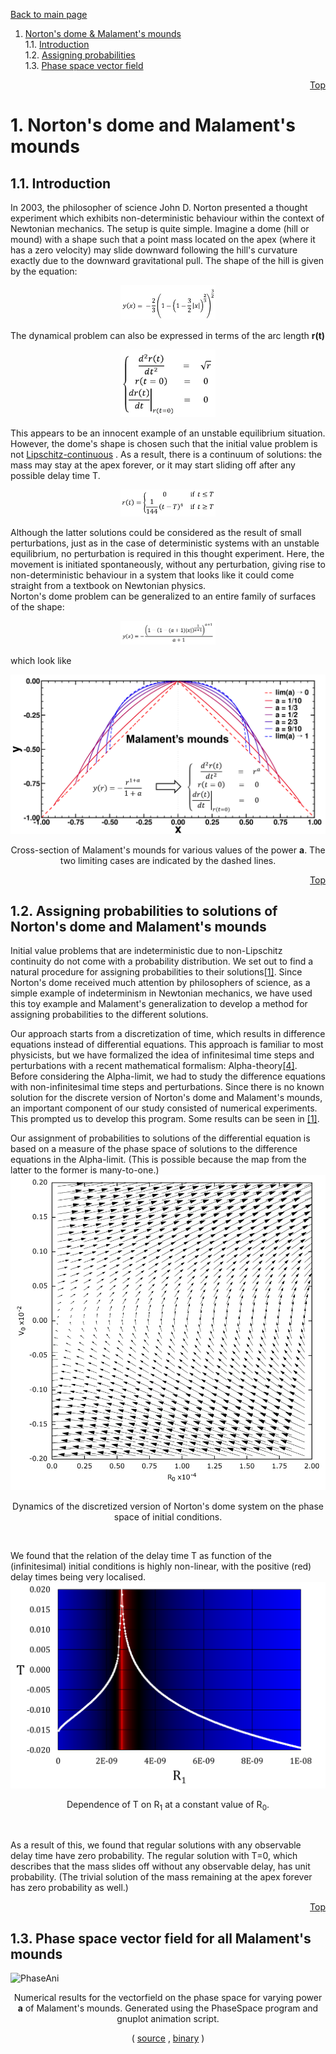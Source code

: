 <a id='Top'></a>[Back to main page](../README.md)

1. [Norton's dome & Malament's mounds](#background)<br />
    1.1. [Introduction](#background_Intro)<br />
    1.2. [Assigning probabilities](#background_Prob)<br />
    1.3. [Phase space vector field](#background_Phase)<br />

<div ALIGN="right"  > 
    
[Top](#Top)  </div>

# <a id='background'></a> 1. Norton's dome and Malament's mounds  

##  <a id='background_Intro'></a> 1.1. Introduction
In 2003, the philosopher of science John D. Norton presented a thought experiment which exhibits non-deterministic behaviour 
within the context of Newtonian mechanics. The setup is quite simple. Imagine a dome (hill or mound) with a shape such that a point 
mass located on the apex (where it has a zero velocity) may slide downward following the hill's curvature exactly due to the 
downward gravitational pull. The shape of the hill is given by the equation:
<p align="center"> <img src="../images/DomeEquation.png" width=30% height=30% /> </p>

The dynamical problem can also be expressed in terms of the arc length **r(t)**
<p align="center"><img src="../images/rProblem.png" width=30% height=30% alignment="center"/></p>

This appears to be an innocent example of an unstable equilibrium situation. However, the dome's shape is chosen such that 
the initial value problem is not 
[Lipschitz-continuous](https://en.wikipedia.org/wiki/Lipschitz_continuity)
. As a result, 
there is a continuum of solutions: the mass may stay at the apex forever, or it may start sliding off after any possible 
delay time T.<br /> 
<p align="center"><img src="../images/Solutions.png" width=30% height=30% /></p>

Although the latter solutions could be considered as the result of small perturbations, just as in the case of deterministic 
systems with an unstable equilibrium, no perturbation is required in this thought experiment. Here, the movement is initiated 
spontaneously, without any perturbation, giving rise to non-deterministic behaviour in a system that looks like it could come straight 
from a textbook on Newtonian physics.<br />
Norton's dome problem can be generalized to an entire family of surfaces of the shape:
<p align="center"><img src="../images/MalamentEquation.png" width=30% height=30% /></p>
which look like

![MalamentMounds](../images/Mounds.png)
<p align="center" width=60%>
Cross-section of Malament's mounds for various values of the power <b>a</b>. The two limiting cases are 
indicated by the dashed lines.</p>
<div ALIGN="right"  > 
    
[Top](#Top)  </div>

## <a id='background_Prob'></a> 1.2. Assigning probabilities to solutions of Norton's dome and Malament's mounds
Initial value problems that are indeterministic due to non-Lipschitz continuity do not come with a probability distribution.
We set out to find a natural procedure for assigning probabilities to their solutions[\[1\]](3_ReferenceList.md#ref_DS1).
Since Norton's dome received much attention by philosophers of science, as a simple example of indeterminism in Newtonian mechanics, we have used this toy example and Malament's generalization to develop a method for assigning probabilities to the different solutions.<br />

Our approach starts from a discretization of time, which results in difference equations instead of differential equations.
This approach is familiar to most physicists, but we have formalized the idea of infinitesimal time steps and perturbations with a recent mathematical 
formalism: Alpha-theory[\[4\]](3_ReferenceList.md#ref_NonSA).
Before considering the Alpha-limit, we had to study the difference equations with non-infinitesimal time steps and perturbations.
Since there is no known solution for the discrete version of Norton's dome and Malament's mounds, an important component of our study consisted of numerical experiments.
This prompted us to develop this program. Some results can be seen in [\[1\]](3_ReferenceList.md#ref_DS1).

Our assignment of probabilities to solutions of the differential equation is based on a measure of the phase space of solutions 
to the difference equations in the Alpha-limit. (This is possible because the map from the latter to the former is many-to-one.)
![PhaseSpace](../images/PhaseSpace.png)
<p align="center" width=60%>
Dynamics of the discretized version of Norton's dome system on the phase space of initial conditions.</p>
<br />

We found that the relation of the delay time T as function of the (infinitesimal) initial conditions is highly non-linear, with the positive 
(red) delay times being very localised.
![DelayDist](../images/NonLinearDelay.png)
<p align="center" width=60%>
Dependence of T on R<sub>1</sub> at a constant value of R<sub>0</sub>.</p>
<br />

As a result of this, we found that regular solutions with any observable delay time have zero probability.
The regular solution with T=0, which describes that the mass slides off without any observable delay, has unit probability.
(The trivial solution of the mass remaining at the apex forever has zero probability as well.)
<br />
<div ALIGN="right"  > 
    
[Top](#Top)  </div>

## <a id='background_Phase'></a> 1.3. Phase space vector field for all Malament's mounds

![PhaseAni](../images/PhaseSpaceMalAni.gif) 
<div align="center" width=60%>
Numerical results for the vectorfield on the phase space for varying power
<b>a</b> of Malament's mounds. Generated using the PhaseSpace program and gnuplot animation script.

(
[source](../source/PhaseSpace/) , 
[binary](../bin/)
)
</div> 
